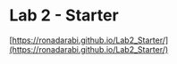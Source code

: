 # Lab 2 - Starter
[https://ronadarabi.github.io/Lab2_Starter/](https://ronadarabi.github.io/Lab2_Starter/)
